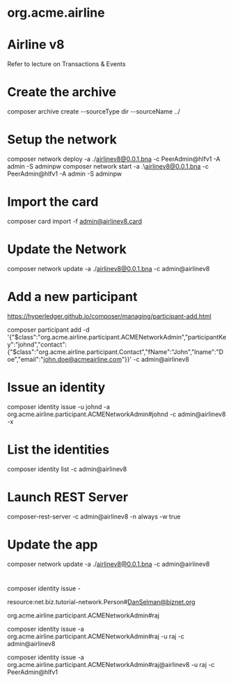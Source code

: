 # org.acme.airline

# Airline v8

Refer to lecture on Transactions & Events

# Create the archive
composer archive create  --sourceType dir --sourceName ../

# Setup the network
composer network deploy -a ./airlinev8@0.0.1.bna -c PeerAdmin@hlfv1 -A admin -S adminpw
composer network start -a .\airlinev8@0.0.1.bna -c PeerAdmin@hlfv1 -A admin -S adminpw

# Import the card
composer card import -f admin@airlinev8.card

# Update the Network
composer network update -a ./airlinev8@0.0.1.bna -c admin@airlinev8

# Add a new participant
https://hyperledger.github.io/composer/managing/participant-add.html

composer participant add -d '{"$class":"org.acme.airline.participant.ACMENetworkAdmin","participantKey":"johnd","contact":{"$class":"org.acme.airline.participant.Contact","fName":"John","lname":"Doe","email":"john.doe@acmeairline.com"}}' -c admin@airlinev8

# Issue an identity
composer identity issue -u johnd -a org.acme.airline.participant.ACMENetworkAdmin#johnd -c admin@airlinev8 -x

# List the identities
composer identity list -c admin@airlinev8

# Launch REST Server
composer-rest-server -c admin@airlinev8 -n always -w true

# Update the app
composer network update -a ./airlinev8@0.0.1.bna -c admin@airlinev8




















# 

composer identity issue -

resource:net.biz.tutorial-network.Person#DanSelman@biznet.org

org.acme.airline.participant.ACMENetworkAdmin#raj

composer identity issue -a org.acme.airline.participant.ACMENetworkAdmin#raj -u raj -c admin@airlinev8

composer identity issue -a org.acme.airline.participant.ACMENetworkAdmin#raj@airlinev8 -u raj -c PeerAdmin@hlfv1


